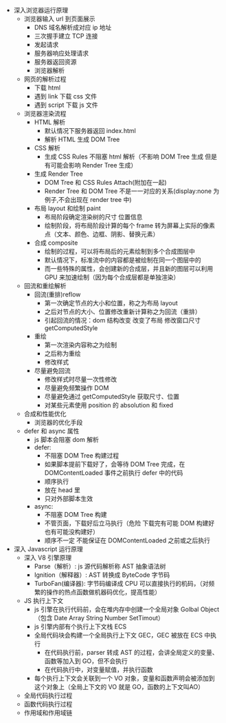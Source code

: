 - 深入浏览器运行原理
  - 浏览器输入 url 到页面展示
    - DNS 域名解析成对应 ip 地址
    - 三次握手建立 TCP 连接
    - 发起请求
    - 服务器响应处理请求
    - 服务器返回资源
    - 浏览器解析
  - 网页的解析过程
    - 下载 html
    - 遇到 link 下载 css 文件
    - 遇到 script 下载 js 文件
  - 浏览器渲染流程
    - HTML 解析
      - 默认情况下服务器返回 index.html
      - 解析 HTML 生成 DOM Tree
    - CSS 解析
      - 生成 CSS Rules 不阻塞 html 解析（不影响 DOM Tree 生成 但是有可能会影响 Render Tree 生成）
    - 生成 Render Tree
      - DOM Tree 和 CSS Rules Attach(附加在一起)
      - Render Tree 和 DOM Tree 不是一一对应的关系(display:none 为例子,不会出现在 render tree 中)
    - 布局 layout 和绘制 paint
      - 布局阶段确定渲染树的尺寸 位置信息
      - 绘制阶段，将布局阶段计算的每个 frame 转为屏幕上实际的像素点（文本、颜色、边框、阴影、替换元素）
    - 合成 composite
      - 绘制的过程，可以将布局后的元素绘制到多个合成图层中
      - 默认情况下，标准流中的内容都是被绘制在同一个图层中的
      - 而一些特殊的属性，会创建新的合成层，并且新的图层可以利用 GPU 来加速绘制（因为每个合成层都是单独渲染）
  - 回流和重绘解析
    - 回流(重排)reflow
      - 第一次确定节点的大小和位置，称之为布局 layout
      - 之后对节点的大小、位置修改重新计算称之为回流（重排）
      - 引起回流的情况：dom 结构改变 改变了布局 修改窗口尺寸 getComputedStyle
    - 重绘
      - 第一次渲染内容称之为绘制
      - 之后称为重绘
      - 修改样式
    - 尽量避免回流
      - 修改样式时尽量一次性修改
      - 尽量避免频繁操作 DOM
      - 尽量避免通过 getComputedStyle 获取尺寸、位置
      - 对某些元素使用 position 的 absolution 和 fixed
  - 合成和性能优化
    - 浏览器的优化手段
  - defer 和 async 属性
    - js 脚本会阻塞 dom 解析
    - defer:
      - 不阻塞 DOM Tree 构建过程
      - 如果脚本提前下载好了，会等待 DOM Tree 完成，在 DOMContentLoaded 事件之前执行 defer 中的代码
      - 顺序执行
      - 放在 head 里
      - 只对外部脚本生效
    - async:
      - 不阻塞 DOM Tree 构建
      - 不管页面，下载好后立马执行（危险 下载完有可能 DOM 构建好也有可能没构建好）
      - 顺序不一定 不能保证在 DOMContentLoaded 之前或之后执行
- 深入 Javascript 运行原理
  - 深入 V8 引擎原理
    - Parse（解析）: js 源代码解析称 AST 抽象语法树
    - Ignition（解释器）: AST 转换成 ByteCode 字节码
    - TurboFan(编译器): 字节码编译成 CPU 可以直接执行的机码，（对频繁的操作的热点函数做机器码优化，提高性能）
  - JS 执行上下文
    - js 引擎在执行代码前，会在堆内存中创建一个全局对象 Golbal Object（包含 Date Array String Number SetTimout）
    - js 引擎内部有个执行上下文栈 ECS
    - 全局代码块会构建一个全局执行上下文 GEC，GEC 被放在 ECS 中执行
      - 在代码执行前，parser 转成 AST 的过程，会讲全局定义的变量、函数等加入到 GO，但不会执行
      - 在代码执行中，对变量赋值，并执行函数
    - 每个执行上下文会关联到一个 VO 对象，变量和函数声明会被添加到这个对象上（全局上下文的 VO 就是 GO，函数的上下文叫AO）
  - 全局代码执行过程
  - 函数代码执行过程
  - 作用域和作用域链

